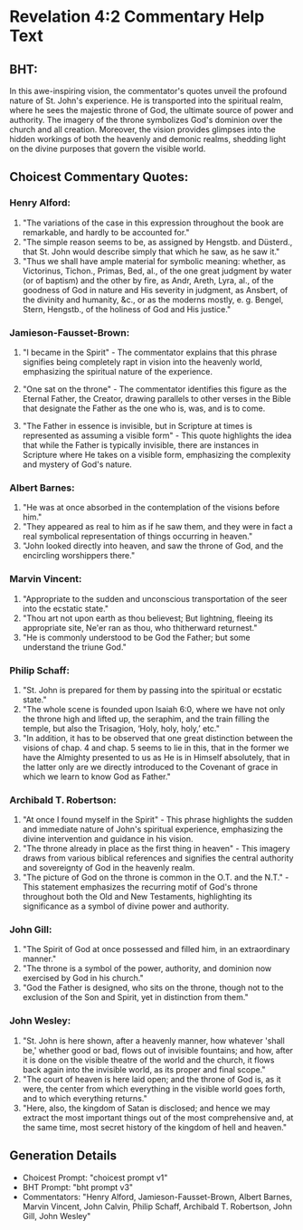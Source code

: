 # Revelation 4:2 Commentary Help Text

## BHT:
In this awe-inspiring vision, the commentator's quotes unveil the profound nature of St. John's experience. He is transported into the spiritual realm, where he sees the majestic throne of God, the ultimate source of power and authority. The imagery of the throne symbolizes God's dominion over the church and all creation. Moreover, the vision provides glimpses into the hidden workings of both the heavenly and demonic realms, shedding light on the divine purposes that govern the visible world.

## Choicest Commentary Quotes:
### Henry Alford:
1. "The variations of the case in this expression throughout the book are remarkable, and hardly to be accounted for."
2. "The simple reason seems to be, as assigned by Hengstb. and Düsterd., that St. John would describe simply that which he saw, as he saw it."
3. "Thus we shall have ample material for symbolic meaning: whether, as Victorinus, Tichon., Primas, Bed, al., of the one great judgment by water (or of baptism) and the other by fire, as Andr, Areth, Lyra, al., of the goodness of God in nature and His severity in judgment, as Ansbert, of the divinity and humanity, &c., or as the moderns mostly, e. g. Bengel, Stern, Hengstb., of the holiness of God and His justice."

### Jamieson-Fausset-Brown:
1. "I became in the Spirit" - The commentator explains that this phrase signifies being completely rapt in vision into the heavenly world, emphasizing the spiritual nature of the experience.

2. "One sat on the throne" - The commentator identifies this figure as the Eternal Father, the Creator, drawing parallels to other verses in the Bible that designate the Father as the one who is, was, and is to come.

3. "The Father in essence is invisible, but in Scripture at times is represented as assuming a visible form" - This quote highlights the idea that while the Father is typically invisible, there are instances in Scripture where He takes on a visible form, emphasizing the complexity and mystery of God's nature.

### Albert Barnes:
1. "He was at once absorbed in the contemplation of the visions before him."
2. "They appeared as real to him as if he saw them, and they were in fact a real symbolical representation of things occurring in heaven."
3. "John looked directly into heaven, and saw the throne of God, and the encircling worshippers there."

### Marvin Vincent:
1. "Appropriate to the sudden and unconscious transportation of the seer into the ecstatic state."
2. "Thou art not upon earth as thou believest; But lightning, fleeing its appropriate site, Ne'er ran as thou, who thitherward returnest."
3. "He is commonly understood to be God the Father; but some understand the triune God."

### Philip Schaff:
1. "St. John is prepared for them by passing into the spiritual or ecstatic state."
2. "The whole scene is founded upon Isaiah 6:0, where we have not only the throne high and lifted up, the seraphim, and the train filling the temple, but also the Trisagion, ‘Holy, holy, holy,’ etc."
3. "In addition, it has to be observed that one great distinction between the visions of chap. 4 and chap. 5 seems to lie in this, that in the former we have the Almighty presented to us as He is in Himself absolutely, that in the latter only are we directly introduced to the Covenant of grace in which we learn to know God as Father."

### Archibald T. Robertson:
1. "At once I found myself in the Spirit" - This phrase highlights the sudden and immediate nature of John's spiritual experience, emphasizing the divine intervention and guidance in his vision.
2. "The throne already in place as the first thing in heaven" - This imagery draws from various biblical references and signifies the central authority and sovereignty of God in the heavenly realm.
3. "The picture of God on the throne is common in the O.T. and the N.T." - This statement emphasizes the recurring motif of God's throne throughout both the Old and New Testaments, highlighting its significance as a symbol of divine power and authority.

### John Gill:
1. "The Spirit of God at once possessed and filled him, in an extraordinary manner."
2. "The throne is a symbol of the power, authority, and dominion now exercised by God in his church."
3. "God the Father is designed, who sits on the throne, though not to the exclusion of the Son and Spirit, yet in distinction from them."

### John Wesley:
1. "St. John is here shown, after a heavenly manner, how whatever 'shall be,' whether good or bad, flows out of invisible fountains; and how, after it is done on the visible theatre of the world and the church, it flows back again into the invisible world, as its proper and final scope."
2. "The court of heaven is here laid open; and the throne of God is, as it were, the center from which everything in the visible world goes forth, and to which everything returns."
3. "Here, also, the kingdom of Satan is disclosed; and hence we may extract the most important things out of the most comprehensive and, at the same time, most secret history of the kingdom of hell and heaven."


## Generation Details
- Choicest Prompt: "choicest prompt v1"
- BHT Prompt: "bht prompt v3"
- Commentators: "Henry Alford, Jamieson-Fausset-Brown, Albert Barnes, Marvin Vincent, John Calvin, Philip Schaff, Archibald T. Robertson, John Gill, John Wesley"
